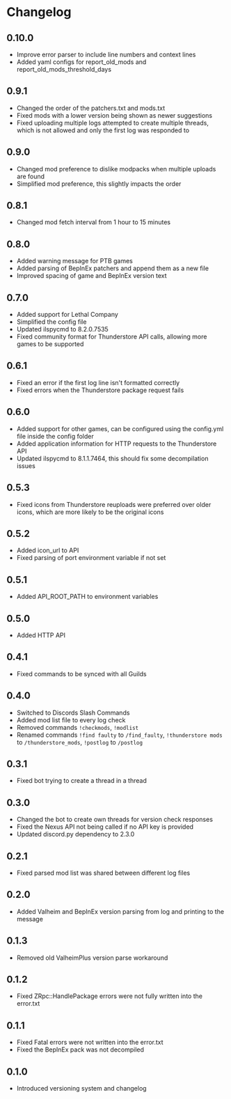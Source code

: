 # Changelog

## 0.10.0
* Improve error parser to include line numbers and context lines
* Added yaml configs for report_old_mods and report_old_mods_threshold_days

## 0.9.1
* Changed the order of the patchers.txt and mods.txt
* Fixed mods with a lower version being shown as newer suggestions
* Fixed uploading multiple logs attempted to create multiple threads, which is not allowed and only the first log was responded to

## 0.9.0
* Changed mod preference to dislike modpacks when multiple uploads are found
* Simplified mod preference, this slightly impacts the order

## 0.8.1
* Changed mod fetch interval from 1 hour to 15 minutes

## 0.8.0
* Added warning message for PTB games
* Added parsing of BepInEx patchers and append them as a new file
* Improved spacing of game and BepInEx version text

## 0.7.0
* Added support for Lethal Company
* Simplified the config file
* Updated ilspycmd to 8.2.0.7535
* Fixed community format for Thunderstore API calls, allowing more games to be supported

## 0.6.1
* Fixed an error if the first log line isn't formatted correctly
* Fixed errors when the Thunderstore package request fails

## 0.6.0
* Added support for other games, can be configured using the config.yml file inside the config folder
* Added application information for HTTP requests to the Thunderstore API
* Updated  ilspycmd to 8.1.1.7464, this should fix some decompilation issues

## 0.5.3
* Fixed icons from Thunderstore reuploads were preferred over older icons, which are more likely to be the original icons

## 0.5.2
* Added icon_url to API
* Fixed parsing of port environment variable if not set

## 0.5.1
* Added API_ROOT_PATH to environment variables

## 0.5.0
* Added HTTP API

## 0.4.1
* Fixed commands to be synced with all Guilds

## 0.4.0
* Switched to Discords Slash Commands
* Added mod list file to every log check
* Removed commands `!checkmods`, `!modlist`
* Renamed commands `!find faulty` to `/find_faulty`, `!thunderstore mods` to `/thunderstore_mods`, `!postlog` to `/postlog`

## 0.3.1
* Fixed bot trying to create a thread in a thread

## 0.3.0
* Changed the bot to create own threads for version check responses
* Fixed the Nexus API not being called if no API key is provided
* Updated discord.py dependency to 2.3.0

## 0.2.1
* Fixed parsed mod list was shared between different log files

## 0.2.0
* Added Valheim and BepInEx version parsing from log and printing to the message

## 0.1.3
* Removed old ValheimPlus version parse workaround

## 0.1.2
* Fixed ZRpc::HandlePackage errors were not fully written into the error.txt

## 0.1.1
* Fixed Fatal errors were not written into the error.txt
* Fixed the BepInEx pack was not decompiled

## 0.1.0
* Introduced versioning system and changelog
